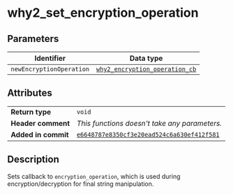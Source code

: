 <!--
This is part of WHY2
Copyright (C) 2022 Václav Šmejkal

This program is free software: you can redistribute it and/or modify
it under the terms of the GNU General Public License as published by
the Free Software Foundation, either version 3 of the License, or
(at your option) any later version.

This program is distributed in the hope that it will be useful,
but WITHOUT ANY WARRANTY; without even the implied warranty of
MERCHANTABILITY or FITNESS FOR A PARTICULAR PURPOSE.  See the
GNU General Public License for more details.

You should have received a copy of the GNU General Public License
along with this program.  If not, see <https://www.gnu.org/licenses/>.
-->

# why2_set_encryption_operation

## Parameters

| Identifier               | Data type                                                                                   |
| ------------------------ | ------------------------------------------------------------------------------------------- |
| `newEncryptionOperation` | [`why2_encryption_operation_cb`](../../../../types/core/flags/why2_encryption_operation_cb) |

## Attributes

|                     |                                                                                             |
| ------------------  | ------------------------------------------------------------------------------------------- |
| **Return type**     | `void`                                                                                      |
| **Header comment**  | *This functions doesn't take any parameters.*                                               |
| **Added in commit** | [`e6648787e8350cf3e20ead524c6a630ef412f581`](https://github.com/ENGO150/WHY2/commit/e6648787e8350cf3e20ead524c6a630ef412f581) |

## Description

Sets callback to `encryption_operation`, which is used during encryption/decryption for final string manipulation.